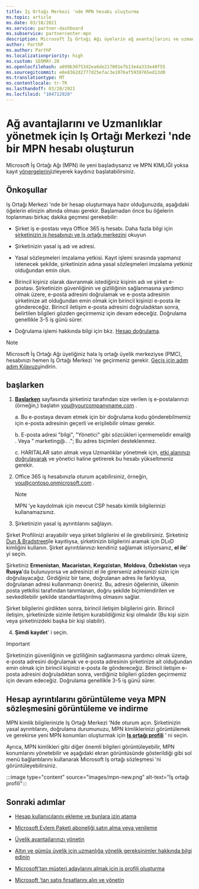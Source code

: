 ```yaml
---
title: Iş Ortağı Merkezi 'nde MPN hesabı oluşturma
ms.topic: article
ms.date: 03/18/2021
ms.service: partner-dashboard
ms.subservice: partnercenter-mpn
description: Microsoft İş Ortağı Ağı üyelerin ağ avantajlarını ve uzmanlarını yönetmek için bir Iş Ortağı Merkezi hesabı nasıl oluşturabileceğinizi öğrenin.
author: ParthP
ms.author: ParthP
ms.localizationpriority: high
ms.custom: SEOMAY.20
ms.openlocfilehash: a099b30753d2ea6de217001e7b13e4a333e40f55
ms.sourcegitcommit: e8e8362d2777d25efac3e1076af5939765ed13d0
ms.translationtype: MT
ms.contentlocale: tr-TR
ms.lasthandoff: 03/20/2021
ms.locfileid: "104712928"
---
```

# <a name="create-an-mpn-account-in-partner-center-to-manage-network-benefits-and-competencies"></a>Ağ avantajlarını ve Uzmanlıklar yönetmek için Iş Ortağı Merkezi 'nde bir MPN hesabı oluşturun


Microsoft İş Ortağı Ağı (MPN) ile yeni başladıysanız ve MPN KIMLIĞI yoksa kayıt [yönergelerini](https://partner.microsoft.com/dashboard/account/v3/enrollment/introduction/partnership)izleyerek kaydınız başlatabilirsiniz.

## <a name="prerequisites"></a>Önkoşullar 

Iş Ortağı Merkezi 'nde bir hesap oluşturmaya hazır olduğunuzda, aşağıdaki öğelerin elinizin altında olması gerekir.  Başlamadan önce bu öğelerin toplanması birkaç dakika geçmesi gerekebilir:

- Şirket iş e-postası veya Office 365 iş hesabı. Daha fazla bilgi için [şirketinizin iş hesabınızı ve Iş ortağı merkezini](azure-active-directory-tenants-and-partner-center.md) okuyun 
 
- Şirketinizin yasal iş adı ve adresi.

- Yasal sözleşmeleri imzalama yetkisi. Kayıt işlemi sırasında yapmanız istenecek şekilde, şirketinizin adına yasal sözleşmeleri imzalama yetkiniz olduğundan emin olun.

- Birincil kişiniz olarak davranmak istediğiniz kişinin adı ve şirket e-postası. Şirketinizin güvenliğinin ve gizliliğinin sağlanmasına yardımcı olmak üzere, e-posta adresini doğrulamak ve e-posta adresinin şirketinize ait olduğundan emin olmak için birincil kişinizi e-posta ile göndereceğiz. Birincil iletişim e-posta adresini doğruladıktan sonra, belirtilen bilgileri gözden geçirmemiz için devam edeceğiz. Doğrulama genellikle 3-5 iş günü sürer. 

- Doğrulama işlemi hakkında bilgi için bkz. [Hesap doğrulama](verification-responses.md).

>[!NOTE]
>Microsoft İş Ortağı Ağı üyeliğiniz hala Iş ortağı üyelik merkeziyse (PMC), hesabınızı hemen Iş Ortağı Merkezi 'ne geçirmeniz gerekir. [Geçiş için adım adım Kılavuzu](https://assetsprod.microsoft.com/mpn/migrate-pmc-pc-mpa-guide.pptx)indirin.

## <a name="get-started"></a>başlarken

1. [**Başlarken**](https://partner.microsoft.com/dashboard/account/v3/enrollment/introduction/partnership) sayfasında şirketiniz tarafından size verilen iş e-postalarınızı (örneğin,) başlatın you@yourcompanyname.com .

 
    a.  Bu e-postaya devam etmek için bir doğrulama kodu gönderebilmemiz için e-posta adresinin geçerli ve erişilebilir olması gerekir.

    b.  E-posta adresi "bilgi", "Yönetici" gibi sözcükleri içermemelidir email@ . Veya " marketing@.. ."; Bu adres biçimleri desteklenmez.

    c.  HARITALAR satın almak veya Uzmanlıklar yönetmek için, [etki alanınızı doğrulayarak](become-global-admin.md) ve yönetici haline getirerek bu hesabı yükseltmeniz gerekir. 

2. Office 365 iş hesabınızla oturum açabilirsiniz, örneğin, you@contoso.onmicrosoft.com .

   >[!NOTE]
   > MPN 'ye kaydolmak için mevcut CSP hesabı kimlik bilgilerinizi kullanamazsınız.

3. Şirketinizin yasal iş ayrıntılarını sağlayın.

Şirket Profilinizi arayabilir veya şirket bilgilerini el ile girebilirsiniz. Şirketiniz [Dun & Bradstreet](https://partner.microsoft.com/marketing/usisvshowcase/dunandbrad)ile kayıtlıysa, şirketinizin bilgilerini aramak için DLııD kimliğini kullanın. Şirket ayrıntılarınızı kendiniz sağlamak istiyorsanız, **el ile**' yi seçin.

Şirketiniz **Ermenistan**, **Macaristan**, **Kırgızistan**, **Moldova**, **Özbekistan** veya **Rusya**'da bulunuyorsa ve adresinizi el ile girerseniz adresinizi sizin için doğrulayacağız. Girdiğiniz bir tane, doğrulanan adres ile farklıysa, doğrulanan adresi kullanmanızı öneririz. Bu, adresin öğelerinin, ülkenin posta yetkilisi tarafından tanımlanan, doğru şekilde biçimlendirilen ve sevkedilebilir şekilde standartlaştırılmış olmasını sağlar.  

Şirket bilgilerini girdikten sonra, birincil iletişim bilgilerini girin. Birincil iletişim, şirketinizde sizinle iletişim kurabildiğimiz kişi olmalıdır (Bu kişi sizin veya şirketinizdeki başka bir kişi olabilir).

4. **Şimdi kaydet**' i seçin.

>[!IMPORTANT]
>Şirketinizin güvenliğinin ve gizliliğinin sağlanmasına yardımcı olmak üzere, e-posta adresini doğrulamak ve e-posta adresinin şirketinize ait olduğundan emin olmak için birincil kişinizi e-posta ile göndereceğiz. Birincil iletişim e-posta adresini doğruladıktan sonra, verdiğiniz bilgileri gözden geçirmemiz için devam edeceğiz. Doğrulama genellikle 3-5 iş günü sürer. 

## <a name="how-to-view-account-details-or-view-and-download-the-mpn-agreement"></a>Hesap ayrıntılarını görüntüleme veya MPN sözleşmesini görüntüleme ve indirme

MPN kimlik bilgilerinizle Iş Ortağı Merkezi 'Nde oturum açın. Şirketinizin yasal ayrıntılarını, doğrulama durumunuzu, MPN kimliklerinizi görüntülemek ve gerekirse yeni MPN konumları oluşturmak için [**Iş ortağı profili**](https://partner.microsoft.com/pcv/accountsettings/connectedpartnerprofile) ' ni seçin. 

Ayrıca, MPN kimlikleri gibi diğer önemli bilgileri görüntüleyebilir, MPN konumlarını yönetebilir ve aşağıdaki ekran görüntüsünde gösterildiği gibi sol menü bağlantılarını kullanarak Microsoft Iş ortağı sözleşmesi 'ni görüntüleyebilirsiniz.

:::image type="content" source="images/mpn-new.png" alt-text="İş ortağı profili":::


## <a name="next-steps"></a>Sonraki adımlar

-  [Hesap kullanıcılarını ekleme ve bunlara izin atama](create-user-accounts-and-set-permissions.md)

-  [Microsoft Eylem Paketi aboneliği satın alma veya yenileme](mpn-get-action-pack.md)

-  [Üyelik avantajlarınızı yönetin](manage-your-partner-network-benefits.md)

-  [Altın ve gümüş üyelik için uzmanlığa yönelik gereksinimler hakkında bilgi edinin](https://partner.microsoft.com/membership/competencies)

-  [Microsoft’tan müşteri adaylarını almak için iş profili oluşturma](create-a-marketing-profile.md)

-  [Microsoft 'tan satış fırsatlarını alın ve yönetin](manage-leads.md)
